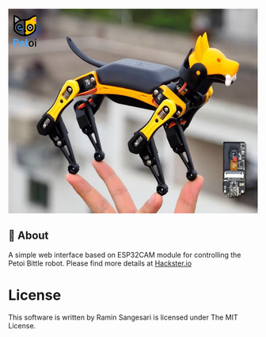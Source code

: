 <p align="center">
  <img width="550" height="413" src="https://github.com/idreamsi/Bittle-CAM/blob/main/petoi_bittle.png?raw=true">
</p>

## 📖 About
A simple web interface based on ESP32CAM module for controlling the Petoi Bittle robot. Please find more details at [Hackster.io](https://www.hackster.io/idreams/add-vision-to-petoi-bittle-robot-7dc898)

# License

 This software is written by Ramin Sangesari is licensed under The MIT License.
